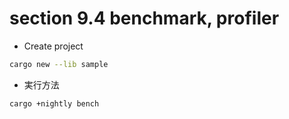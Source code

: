 # section 9.4 benchmark, profiler

- Create project

```bash
cargo new --lib sample
```

- 実行方法

```bash
cargo +nightly bench
``` 
